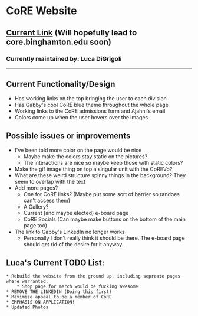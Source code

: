 # CoRE Website
## [Current Link](https://core-bing.github.io/) (Will hopefully lead to core.binghamton.edu soon)
### Currently maintained by: Luca DiGrigoli

***

## Current Functionality/Design
* Has working links on the top bringing the user to each division
* Has Gabby's cool CoRE blue theme throughout the whole page
* Working links to the CoRE admissions form and Ajahni's email
* Colors come up when the user hovers over the images

## Possible issues or improvements
* I've been told more color on the page would be nice
	* Maybe make the colors stay static on the pictures?
	* The interactions are nice so maybe keep those with static colors?
* Make the gif image thing on top a singular unit with the CoREVo?
* What are these weird structure spinny things in the background? They seem to overlap with the text
* Add more pages?
	* One for CoRE links? (Maybe put some sort of barrier so randoes can't access them)
	* A Gallery?
	* Current (and maybe elected) e-board page
	* CoRE Socials (Can maybe make buttons on the bottom of the main page too)
* The link to Gabby's LinkedIn no longer works
	* Personally I don't really think it should be there. The e-board page should get rid of the desire for it anyway.

## Luca's Current TODO List:
	* Rebuild the website from the ground up, including sepreate pages where warranted.
		* Shop page for merch would be fucking awesome
	* REMOVE THE LINKEDIN (Doing this first)
	* Maximize appeal to be a member of CoRE
	* EMPHASIS ON APPLICATION!
	* Updated Photos
